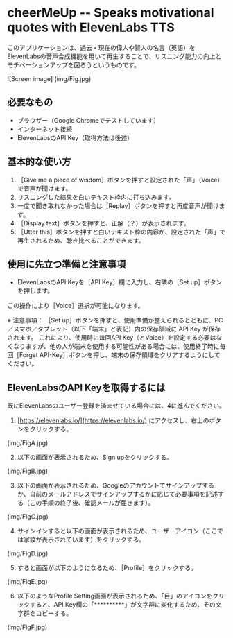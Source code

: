 # cheerMeUp -- Speaks motivational quotes with ElevenLabs TTS

このアプリケーションは、過去・現在の偉人や賢人の名言（英語）をElevenLabsの音声合成機能を用いて再生することで、リスニング能力の向上とモチベーションアップを図ろうというものです。

![Screen image]
(img/Fig.jpg)

## 必要なもの

- ブラウザー（Google Chromeでテストしています）
- インターネット接続
- ElevenLabsのAPI Key（取得方法は後述）

## 基本的な使い方

1. ［Give me a piece of wisdom］ボタンを押すと設定された「声」（Voice）で音声が聞けます。
1. リスニングした結果を白いテキスト枠内に打ち込みます。
1. 一度で聞き取れなかった場合は［Replay］ボタンを押すと再度音声が聞けます。
1. ［Display text］ボタンを押すと、正解（？）が表示されます。
1. ［Utter this］ボタンを押すと白いテキスト枠の内容が、設定された「声」で再生されるため、聴き比べることができます。

## 使用に先立つ準備と注意事項

- ElevenLabsのAPI Keyを［API Key］欄に入力し、右隣の［Set up］ボタンを押します。

この操作により［Voice］選択が可能になります。

※ 注意事項：
［Set up］ボタンを押すと、使用準備が整えられるとともに、PC／スマホ／タブレット（以下「端末」と表記）内の保存領域に API Key が保存されます。
これにより、使用時に毎回API Key（とVoice）を設定する必要はなくなりますが、他の人が端末を使用する可能性がある場合には、使用終了時に毎回［Forget API-Key］ボタンを押し、端末の保存領域をクリアするようにしてください。

## ElevenLabsのAPI Keyを取得するには

既にElevenLabsのユーザー登録を済ませている場合には、4に進んでください。

1. [https://elevenlabs.io/](https://elevenlabs.io/) にアクセスし、右上のボタンをクリックする。

(img/FigA.jpg)

2. 以下の画面が表示されるため、Sign upをクリックする。

(img/FigB.jpg)

3. 以下の画面が表示されるため、Googleのアカウントでサインアップするか、自前のメールアドレスでサインアップするかに応じて必要事項を記述する（この手順の終了後、確認メールが届きます）。

(img/FigC.jpg)

4. サインインすると以下の画面が表示されるため、ユーザーアイコン（ここでは家紋が表示されています）をクリックする。

(img/FigD.jpg)

5. すると画面が以下のようになるため、［Profile］をクリックする。

(img/FigE.jpg)

6. 以下のようなProfile Setting画面が表示されるため、「目」のアイコンをクリックすると、API Key欄の「**********」が文字群に変化するため、その文字群をコピーする。

(img/FigF.jpg)
